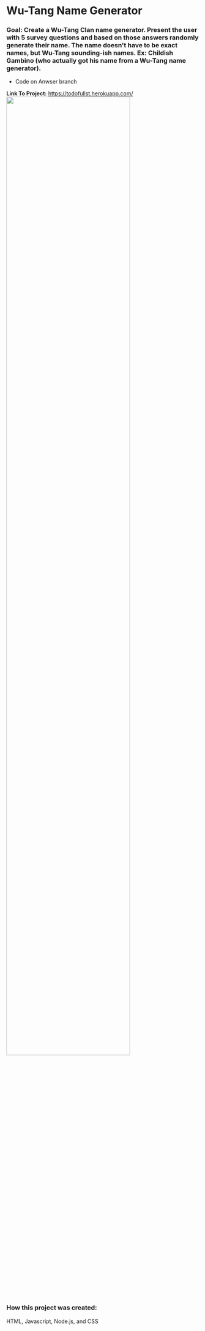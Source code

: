 # Wu-Tang Name Generator

### Goal: Create a Wu-Tang Clan name generator. Present the user with 5 survey questions and based on those answers randomly generate their name. The name doesn't have to be exact names, but Wu-Tang sounding-ish names. Ex: Childish Gambino (who actually got his name from a Wu-Tang name generator).

- Code on Anwser branch

**Link To Project:** https://todofullst.herokuapp.com/ 
<img src= "toDo.jpg" width =80%>




### How this project was created:
HTML, Javascript, Node.js, and CSS
